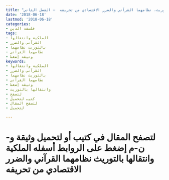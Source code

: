 ```yaml
---
title: "الملكية وانتقالها بالتوريث، نظامهما القرآني والضرر الاقتصادي من تحريفه  – الفصل الثاني"
date: '2018-06-18'
lastmod: '2018-06-18'
categories:
- فلسفة الدين
tags:
- الملكية وانتقالها
- القرآني والضرر
- بالتوريث نظامهما
- نظامهما القرآني
- وثيقة إضغط
keywords:
- الملكية وانتقالها
- القرآني والضرر
- بالتوريث نظامهما
- نظامهما القرآني
- وثيقة إضغط
- وانتقالها بالتوريث
- لتصفح
- كتيب لتحميل
- لتصفح المقال
- لتحميل

---
```

# **لتصفح المقال في كتيب أو لتحميل وثيقة و-ن-م إضغط على الروابط أسفله** **الملكية وانتقالها بالتوريث نظامهما القرآني والضرر الاقتصادي من تحريفه**

###